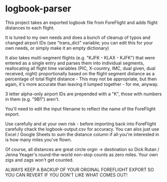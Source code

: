 # logbook-parser
This project takes an exported logbook file from ForeFlight and adds flight distances to each flight.

It is tuned to my own needs and does a bunch of cleanup of typos and changed airport IDs (see "trans_dict" variable; you can edit this for your own needs,
or simply make it an empty dictionary)

It also takes multi-segment flights (e.g. "KJFK - KLAX - KJFK") that were entered as a single entry and parses them into individual segments,
reallocating all flight time variables (PIC, X-country, IMC, dual given, dual received, night) proportionally based on the flight segment distance
as a percentage of total flight distance - This may not be appropriate, but then again, it's more accurate than leaving it lumped together - for me, anyway.

3 letter alpha-only airport IDs are prepended with a "K", those with numbers in them (e.g. "9B1") aren't. 

You'll need to edit the input filename to reflect the name of the ForeFlight export.

Use carefully and at your own risk - before importing back into ForeFlight carefully chack the logbook-output.csv for accuracy. You can alos just use Excel / Google Sheets
to sum the distance column if all you're interested in is how many miles you've flown.

Of course, all distances are great circle orgin -> destination so Dick Rutan / Jenna Yeager's round-the-world non-stop counts as zero miles. Your own zigs and zags won't get counted.

ALWAYS KEEP A BACKUP OF YOUR ORGINAL FOREFLIGHT EXPORT SO YOU CAN REVERT IF YOU DON'T LIKE WHAT COMES OUT!

